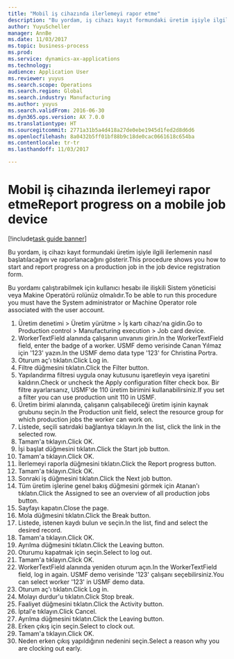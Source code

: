 ```yaml
--- 
title: "Mobil iş cihazında ilerlemeyi rapor etme"
description: "Bu yordam, iş cihazı kayıt formundaki üretim işiyle ilgili ilerlemenin nasıl başlatılacağını ve raporlanacağını gösterir."
author: YuyuScheller
manager: AnnBe
ms.date: 11/03/2017
ms.topic: business-process
ms.prod: 
ms.service: dynamics-ax-applications
ms.technology: 
audience: Application User
ms.reviewer: yuyus
ms.search.scope: Operations
ms.search.region: Global
ms.search.industry: Manufacturing
ms.author: yuyus
ms.search.validFrom: 2016-06-30
ms.dyn365.ops.version: AX 7.0.0
ms.translationtype: HT
ms.sourcegitcommit: 2771a31b5a4d418a27de0ebe1945d1fed2d8d6d6
ms.openlocfilehash: 8a0432b5ff01bf88b9c18de0cac0661618c654ba
ms.contentlocale: tr-tr
ms.lasthandoff: 11/03/2017

---
```

# <a name="report-progress-on-a-mobile-job-device"></a><span data-ttu-id="d853b-103">Mobil iş cihazında ilerlemeyi rapor etme</span><span class="sxs-lookup"><span data-stu-id="d853b-103">Report progress on a mobile job device</span></span>

[!include[task guide banner](../../includes/task-guide-banner.md)]

<span data-ttu-id="d853b-104">Bu yordam, iş cihazı kayıt formundaki üretim işiyle ilgili ilerlemenin nasıl başlatılacağını ve raporlanacağını gösterir.</span><span class="sxs-lookup"><span data-stu-id="d853b-104">This procedure shows you how to start and report progress on a production job in the job device registration form.</span></span>



<span data-ttu-id="d853b-105">Bu yordamı çalıştırabilmek için kullanıcı hesabı ile ilişkili Sistem yöneticisi veya Makine Operatörü rolünüz olmalıdır.</span><span class="sxs-lookup"><span data-stu-id="d853b-105">To be able to run this procedure you must have the System administrator or Machine Operator role associated with the user account.</span></span>

1. <span data-ttu-id="d853b-106">Üretim denetimi > Üretim yürütme > İş kartı cihazı'na gidin.</span><span class="sxs-lookup"><span data-stu-id="d853b-106">Go to Production control > Manufacturing execution > Job card device.</span></span>
2. <span data-ttu-id="d853b-107">WorkerTextField alanında çalışanın unvanını girin.</span><span class="sxs-lookup"><span data-stu-id="d853b-107">In the WorkerTextField field, enter the badge of a worker.</span></span> <span data-ttu-id="d853b-108">USMF demo verisinde Canan Yılmaz için '123' yazın.</span><span class="sxs-lookup"><span data-stu-id="d853b-108">In the USMF demo data type '123' for Christina Portra.</span></span>
3. <span data-ttu-id="d853b-109">Oturum aç'ı tıklatın.</span><span class="sxs-lookup"><span data-stu-id="d853b-109">Click Log in.</span></span>
4. <span data-ttu-id="d853b-110">Filtre düğmesini tıklatın.</span><span class="sxs-lookup"><span data-stu-id="d853b-110">Click the Filter button.</span></span>
5. <span data-ttu-id="d853b-111">Yapılandırma filtresi uygula onay kutusunu işaretleyin veya işaretini kaldırın.</span><span class="sxs-lookup"><span data-stu-id="d853b-111">Check or uncheck the Apply configuration filter check box.</span></span> <span data-ttu-id="d853b-112">Bir filtre ayarlarsanız, USMF'de 110 üretim birimini kullanabilirsiniz.</span><span class="sxs-lookup"><span data-stu-id="d853b-112">If you set a filter you can use production unit 110 in USMF.</span></span>
6. <span data-ttu-id="d853b-113">Üretim birimi alanında, çalışanın çalışabileceği üretim işinin kaynak grubunu seçin.</span><span class="sxs-lookup"><span data-stu-id="d853b-113">In the Production unit field, select the resource group for which production jobs the worker can work on.</span></span>
7. <span data-ttu-id="d853b-114">Listede, seçili satırdaki bağlantıya tıklayın.</span><span class="sxs-lookup"><span data-stu-id="d853b-114">In the list, click the link in the selected row.</span></span>
8. <span data-ttu-id="d853b-115">Tamam'a tıklayın.</span><span class="sxs-lookup"><span data-stu-id="d853b-115">Click OK.</span></span>
9. <span data-ttu-id="d853b-116">İşi başlat düğmesini tıklatın.</span><span class="sxs-lookup"><span data-stu-id="d853b-116">Click the Start job button.</span></span>
10. <span data-ttu-id="d853b-117">Tamam'a tıklayın.</span><span class="sxs-lookup"><span data-stu-id="d853b-117">Click OK.</span></span>
11. <span data-ttu-id="d853b-118">İlerlemeyi raporla düğmesini tıklatın.</span><span class="sxs-lookup"><span data-stu-id="d853b-118">Click the Report progress button.</span></span>
12. <span data-ttu-id="d853b-119">Tamam'a tıklayın.</span><span class="sxs-lookup"><span data-stu-id="d853b-119">Click OK.</span></span>
13. <span data-ttu-id="d853b-120">Sonraki iş düğmesini tıklatın.</span><span class="sxs-lookup"><span data-stu-id="d853b-120">Click the Next job button.</span></span>
14. <span data-ttu-id="d853b-121">Tüm üretim işlerine genel bakış düğmesini görmek için Atanan'ı tıklatın.</span><span class="sxs-lookup"><span data-stu-id="d853b-121">Click the Assigned to see an overview of all production jobs button.</span></span>
15. <span data-ttu-id="d853b-122">Sayfayı kapatın.</span><span class="sxs-lookup"><span data-stu-id="d853b-122">Close the page.</span></span>
16. <span data-ttu-id="d853b-123">Mola düğmesini tıklatın.</span><span class="sxs-lookup"><span data-stu-id="d853b-123">Click the Break button.</span></span>
17. <span data-ttu-id="d853b-124">Listede, istenen kaydı bulun ve seçin.</span><span class="sxs-lookup"><span data-stu-id="d853b-124">In the list, find and select the desired record.</span></span>
18. <span data-ttu-id="d853b-125">Tamam'a tıklayın.</span><span class="sxs-lookup"><span data-stu-id="d853b-125">Click OK.</span></span>
19. <span data-ttu-id="d853b-126">Ayrılma düğmesini tıklatın.</span><span class="sxs-lookup"><span data-stu-id="d853b-126">Click the Leaving button.</span></span>
20. <span data-ttu-id="d853b-127">Oturumu kapatmak için seçin.</span><span class="sxs-lookup"><span data-stu-id="d853b-127">Select to log out.</span></span>
21. <span data-ttu-id="d853b-128">Tamam'a tıklayın.</span><span class="sxs-lookup"><span data-stu-id="d853b-128">Click OK.</span></span>
22. <span data-ttu-id="d853b-129">WorkerTextField alanında yeniden oturum açın.</span><span class="sxs-lookup"><span data-stu-id="d853b-129">In the WorkerTextField field, log in again.</span></span> <span data-ttu-id="d853b-130">USMF demo verisinde '123' çalışanı seçebilirsiniz.</span><span class="sxs-lookup"><span data-stu-id="d853b-130">You can select worker '123' in USMF demo data.</span></span>
23. <span data-ttu-id="d853b-131">Oturum aç'ı tıklatın.</span><span class="sxs-lookup"><span data-stu-id="d853b-131">Click Log in.</span></span>
24. <span data-ttu-id="d853b-132">Molayı durdur'u tıklatın.</span><span class="sxs-lookup"><span data-stu-id="d853b-132">Click Stop break.</span></span>
25. <span data-ttu-id="d853b-133">Faaliyet düğmesini tıklatın.</span><span class="sxs-lookup"><span data-stu-id="d853b-133">Click the Activity button.</span></span>
26. <span data-ttu-id="d853b-134">İptal'e tıklayın.</span><span class="sxs-lookup"><span data-stu-id="d853b-134">Click Cancel.</span></span>
27. <span data-ttu-id="d853b-135">Ayrılma düğmesini tıklatın.</span><span class="sxs-lookup"><span data-stu-id="d853b-135">Click the Leaving button.</span></span>
28. <span data-ttu-id="d853b-136">Erken çıkış için seçin.</span><span class="sxs-lookup"><span data-stu-id="d853b-136">Select to clock out.</span></span>
29. <span data-ttu-id="d853b-137">Tamam'a tıklayın.</span><span class="sxs-lookup"><span data-stu-id="d853b-137">Click OK.</span></span>
30. <span data-ttu-id="d853b-138">Neden erken çıkış yapıldığının nedenini seçin.</span><span class="sxs-lookup"><span data-stu-id="d853b-138">Select a reason why you are clocking out early.</span></span>


